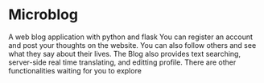 # Microblog
A web blog application with python and flask
You can register an account and post your thoughts on the website. You can also follow others and see what they say about their lives.
The Blog also provides text searching, server-side real time translating, and editting profile.
There are other functionalities waiting for you to explore
